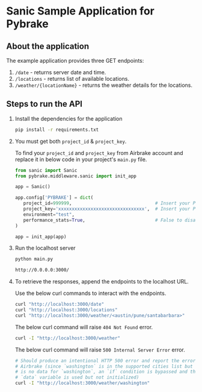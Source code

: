 # Sanic Sample Application for Pybrake

## About the application

The example application provides three GET endpoints:

1. `/date` - returns server date and time.
2. `/locations` - returns list of available locations.
3. `/weather/{locationName}` - returns the weather details for the locations.

## Steps to run the API

1. Install the dependencies for the application

    ```bash
    pip install -r requirements.txt
    ```

2. You must get both `project_id` & `project_key`.

   To find your `project_id` and `project_key` from Airbrake account and
   replace it in below code in your project's `main.py` file.

    ```python
    from sanic import Sanic
    from pybrake.middleware.sanic import init_app
   
    app = Sanic()
   
    app.config['PYBRAKE'] = dict(
       project_id=999999,                               # Insert your Project Id here
       project_key='xxxxxxxxxxxxxxxxxxxxxxxxxxxxxxxx',  # Insert your Project Key here
       environment="test",
       performance_stats=True,                          # False to disable APM
   )
   
    app = init_app(app)
    ```

3. Run the localhost server

    ```bash
    python main.py
    ```

    ```bash
    http://0.0.0.0:3000/
    ```

4. To retrieve the responses, append the endpoints to the localhost URL.

   Use the below curl commands to interact with the endpoints.

    ```bash
    curl "http://localhost:3000/date"
    curl "http://localhost:3000/locations"
    curl "http://localhost:3000/weather/<austin/pune/santabarbara>"
    ```

   The below curl command will raise `404 Not Found` error.

    ```bash
    curl -I "http://localhost:3000/weather"
    ```

   The below curl command will raise `500 Internal Server Error` error.

    ```bash
    # Should produce an intentional HTTP 500 error and report the error to
    # Airbrake (since `washington` is in the supported cities list but there 
    # is no data for `washington`, an `if` condition is bypassed and the 
    # `data` variable is used but not initialized)
    curl -I "http://localhost:3000/weather/washington"
    ```
